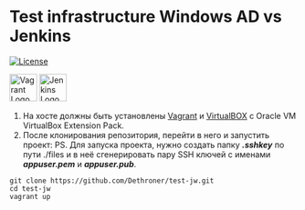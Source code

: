 # Test infrastructure Windows AD vs Jenkins

[![License](https://img.shields.io/badge/license-MIT%20License-brightgreen.svg)](https://opensource.org/licenses/MIT)

<img
src="https://cdn.imgbin.com/11/20/3/imgbin-vagrant-hashicorp-virtual-machine-software-developer-installation-vagrant-ywTTwLKhjrGBxXiPdJNgpkc9D.jpg"
height=48 width=48 alt="Vagrant Logo" /> <img
src="https://c7.hotpng.com/preview/180/365/308/jenkins-devops-continuous-integration-software-development-installation-selenium.jpg"
height=48 width=48 alt="Jenkins Logo" />

1. На хосте должны быть установлены [Vagrant](https://www.vagrantup.com/downloads.html) и [VirtualBOX](https://www.virtualbox.org/wiki/Downloads) c Oracle VM VirtualBox Extension Pack.
2. После клонирования репозитория, перейти в него и запустить проект:
PS. Для запуска проекта, нужно создать папку ***.sshkey*** по пути  ./files и в неё сгенерировать пару SSH ключей с именами ***appuser.pem*** и ***appuser.pub***.
```
git clone https://github.com/Dethroner/test-jw.git
cd test-jw
vagrant up
```